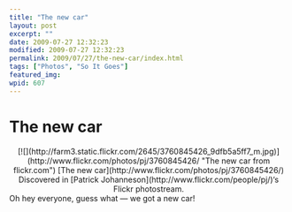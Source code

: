 ```yaml
---
title: "The new car"
layout: post
excerpt: ""
date: 2009-07-27 12:32:23
modified: 2009-07-27 12:32:23
permalink: 2009/07/27/the-new-car/index.html
tags: ["Photos", "So It Goes"]
featured_img: 
wpid: 607
---
```


# The new car

<div align="center">[![](http://farm3.static.flickr.com/2645/3760845426_9dfb5a5ff7_m.jpg)](http://www.flickr.com/photos/pj/3760845426/ "The new car from flickr.com")  
[The new car](http://www.flickr.com/photos/pj/3760845426/)  
Discovered in [Patrick Johanneson](http://www.flickr.com/people/pj/)‘s Flickr photostream. </div>Oh hey everyone, guess what — we got a new car!